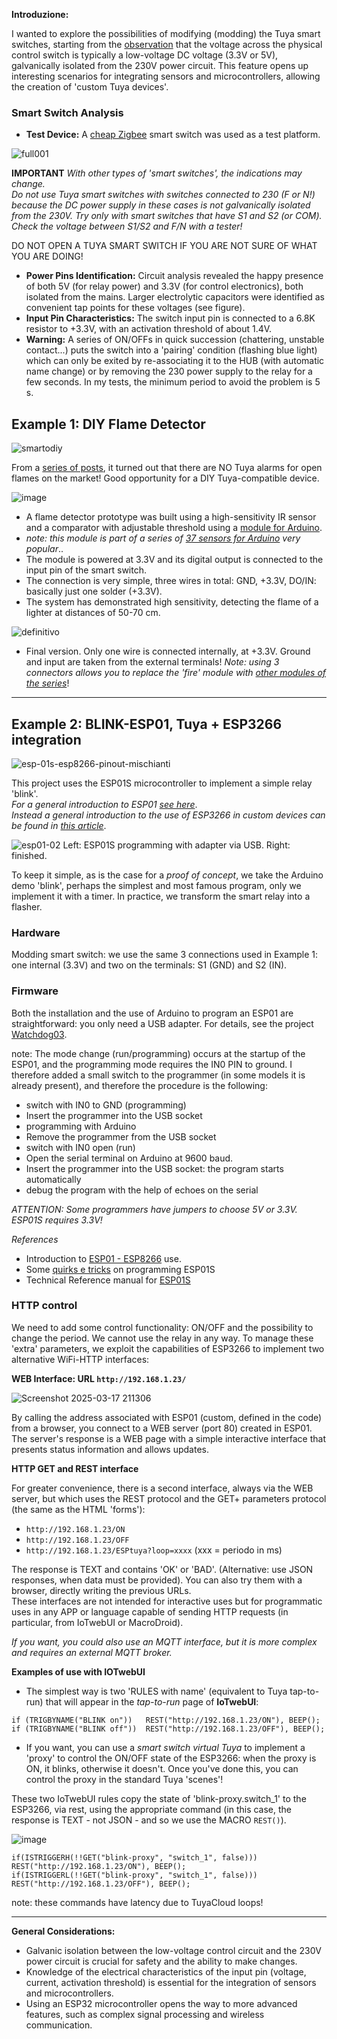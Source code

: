 
**Introduzione:**

I wanted to explore the possibilities of modifying (modding) the Tuya smart switches, starting from the [observation](https://www.facebook.com/groups/tuyaitalia/permalink/1601909300443417/) that the voltage across the physical control switch is typically a low-voltage DC voltage (3.3V or 5V), galvanically isolated from the 230V power circuit. This feature opens up interesting scenarios for integrating sensors and microcontrollers, allowing the creation of 'custom Tuya devices'.

### Smart Switch Analysis

* **Test Device:** A [cheap Zigbee](https://it.aliexpress.com/item/1005005875932568.html) smart switch was used as a test platform.

![full001](https://github.com/user-attachments/assets/5526c2b4-8f3b-400d-9d63-45ec7e69cd55) 

**IMPORTANT** _With other types of 'smart switches', the indications may change.<br>
Do not use Tuya smart switches with switches connected to 230 (F or N!) because the DC power supply in these cases is not galvanically isolated from the 230V. Try only with smart switches that have S1 and S2 (or COM). Check the voltage between S1/S2 and F/N with a tester!_<br>

DO NOT OPEN A TUYA SMART SWITCH IF YOU ARE NOT SURE OF WHAT YOU ARE DOING!

* **Power Pins Identification:** Circuit analysis revealed the happy presence of both 5V (for relay power) and 3.3V (for control electronics), both isolated from the mains. Larger electrolytic capacitors were identified as convenient tap points for these voltages (see figure).
* **Input Pin Characteristics:** The switch input pin is connected to a 6.8K resistor to +3.3V, with an activation threshold of about 1.4V.
* **Warning:** A series of ON/OFFs in quick succession (chattering, unstable contact...) puts the switch into a 'pairing' condition (flashing blue light) which can only be exited by re-associating it to the HUB (with automatic name change) or by removing the 230 power supply to the relay for a few seconds. In my tests, the minimum period to avoid the problem is 5 s.
 
## Example 1: DIY Flame Detector

![smartodiy](https://github.com/user-attachments/assets/aa2f31be-f7fe-4c35-86f4-c6d47d3bf05e)

From a [series of posts](https://www.facebook.com/groups/tuyaitalia/permalink/1543046892996325/), it turned out that there are NO Tuya alarms for open flames on the market! Good opportunity for a DIY Tuya-compatible device.

![image](https://github.com/user-attachments/assets/bfd57a5a-3507-4ab2-805d-2bc537dfc0cd)

 * A flame detector prototype was built using a high-sensitivity IR sensor and a comparator with adjustable threshold using a [module for Arduino](https://it.aliexpress.com/item/1005007581633099.html).
 * _note: this module is part of a series of [37 sensors for Arduino](https://it.aliexpress.com/w/wholesale-37-arduino-sensor.html) very popular_..
* The module is powered at 3.3V and its digital output is connected to the input pin of the smart switch.
* The connection is very simple, three wires in total: GND, +3.3V, DO/IN: basically just one solder (+3.3V).
* The system has demonstrated high sensitivity, detecting the flame of a lighter at distances of 50-70 cm.

![definitivo](https://github.com/user-attachments/assets/f4bbe185-4abd-4b20-b782-9afa9a90b78f)

* Final version. Only one wire is connected internally, at +3.3V. Ground and input are taken from the external terminals! _Note: using 3 connectors allows you to replace the 'fire' module with [other modules of the series](https://www.adrirobot.it/37_in_1_sensor_module_board_set_kit_for_arduino/)_!
 
<hr> 

## Example 2: BLINK-ESP01, Tuya + ESP3266 integration

![esp-01s-esp8266-pinout-mischianti](https://github.com/user-attachments/assets/7e756b2f-d20e-42cf-ace9-d15ed1fb66f8)

This project uses the ESP01S microcontroller to implement a simple relay 'blink'. <br>
_For a general introduction to ESP01 [see here](https://www.ariat-tech.it/blog/esp-01-functional-features,pin-configuration,applications-and-relationship-with-esp-01s-and-esp8266.html)_.<br>
_Instead a general introduction to the use of ESP3266 in custom devices can be found in [this article](https://github.com/msillano/tuyaDEAMON-applications/wiki/note-5:-Watchdog-for-IOT#note-esp-01-programming)_.

![esp01-02](https://github.com/user-attachments/assets/ea6eaf65-409b-411d-b6c5-6f81525e3bfc)
Left: ESP01S programming with adapter via USB. Right: finished.

To keep it simple, as is the case for a _proof of concept_, we take the Arduino demo 'blink', perhaps the simplest and most famous program, only we implement it with a timer. In practice, we transform the smart relay into a flasher.

### Hardware

Modding smart switch: we use the same 3 connections used in Example 1: one internal (3.3V) and two on the terminals: S1 (GND) and S2 (IN).

### Firmware

Both the installation and the use of Arduino to program an ESP01 are straightforward: you only need a USB adapter. For details, see the project [Watchdog03](https://github.com/msillano/tuyaDEAMON-applications/wiki/note-5:-Watchdog-for-IOT#watchdog03-esp01-relay--arduino).

note: The mode change (run/programming) occurs at the startup of the ESP01, and the programming mode requires the IN0 PIN to ground. I therefore added a small switch to the programmer (in some models it is already present), and therefore the procedure is the following:
* switch with IN0 to GND (programming)
* Insert the programmer into the USB socket
* programming with Arduino
* Remove the programmer from the USB socket
* switch with IN0 open (run)
* Open the serial terminal on Arduino at 9600 baud.
* Insert the programmer into the USB socket: the program starts automatically
* debug the program with the help of echoes on the serial

_ATTENTION: Some programmers have jumpers to choose 5V or 3.3V. ESP01S requires 3.3V!_

_References_
* Introduction to [ESP01 - ESP8266](https://securipi.co.uk/esp01.pdf) use.
* Some [quirks e tricks](https://www.instructables.com/How-to-use-the-ESP8266-01-pins/) on programming ESP01S
* Technical Reference manual for [ESP01S](https://doc.10gtek.com/en/p/ESP-01S-12E-12F-Technical-Reference-Manual)

### HTTP control
We need to add some control functionality: ON/OFF and the possibility to change the period. We cannot use the relay in any way. To manage these 'extra' parameters, we exploit the capabilities of ESP3266 to implement two alternative WiFi-HTTP interfaces:

**WEB Interface: URL `http://192.168.1.23/`**

 ![Screenshot 2025-03-17 211306](https://github.com/user-attachments/assets/7a8d1dd8-a853-4e5d-a81a-ba102655fd23)
 
By calling the address associated with ESP01 (custom, defined in the code) from a browser, you connect to a WEB server (port 80) created in ESP01. The server's response is a WEB page with a simple interactive interface that presents status information and allows updates.

**HTTP GET and REST interface**

For greater convenience, there is a second interface, always via the WEB server, but which uses the REST protocol and the GET+ parameters protocol (the same as the HTML 'forms'):

* `http://192.168.1.23/ON`
* `http://192.168.1.23/OFF`
* `http://192.168.1.23/ESPtuya?loop=xxxx` (xxx = periodo in ms)
  
The response is TEXT and contains 'OK' or 'BAD'. (Alternative: use JSON responses, when data must be provided).
You can also try them with a browser, directly writing the previous URLs.<br>
These interfaces are not intended for interactive uses but for programmatic uses in any APP or language capable of sending HTTP requests (in particular, from IoTwebUI or MacroDroid).

_If you want, you could also use an MQTT interface, but it is more complex and requires an external MQTT broker._

**Examples of use with IOTwebUI**

* The simplest way is two 'RULES with name' (equivalent to Tuya tap-to-run) that will appear in the _tap-to-run_ page of **IoTwebUI**:
```
if (TRIGBYNAME("BLINK on"))   REST("http://192.168.1.23/ON"), BEEP();
if (TRIGBYNAME("BLINK off"))  REST("http://192.168.1.23/OFF"), BEEP();
```
* If you want, you can use a _smart switch virtual Tuya_ to implement a 'proxy' to control the ON/OFF state of the ESP3266: when the proxy is ON, it blinks, otherwise it doesn't. Once you've done this, you can control the proxy in the standard Tuya 'scenes'!

These two IoTwebUI rules copy the state of 'blink-proxy.switch_1' to the ESP3266, via rest, using the appropriate command (in this case, the response is TEXT - not JSON - and so we use the MACRO `REST()`).

![image](https://github.com/user-attachments/assets/5de0a999-f4a5-4636-b084-b8167fcea8fa)
```
if(ISTRIGGERH(!!GET("blink-proxy", "switch_1", false))) REST("http://192.168.1.23/ON"), BEEP();
if(ISTRIGGERL(!!GET("blink-proxy", "switch_1", false))) REST("http://192.168.1.23/OFF"), BEEP();
```
note: these commands have latency due to TuyaCloud loops!

<hr>

**General Considerations:**

* Galvanic isolation between the low-voltage control circuit and the 230V power circuit is crucial for safety and the ability to make changes.
* Knowledge of the electrical characteristics of the input pin (voltage, current, activation threshold) is essential for the integration of sensors and microcontrollers.
* Using an ESP32 microcontroller opens the way to more advanced features, such as complex signal processing and wireless communication.
